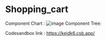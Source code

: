 # Shopping_cart
Component Chart :
![image](https://user-images.githubusercontent.com/120704241/209522884-0b8abf48-5b22-4c09-900e-1666ea5aa08b.png)
Component Tree:

Codesandbox link : https://kejdk6.csb.app/
